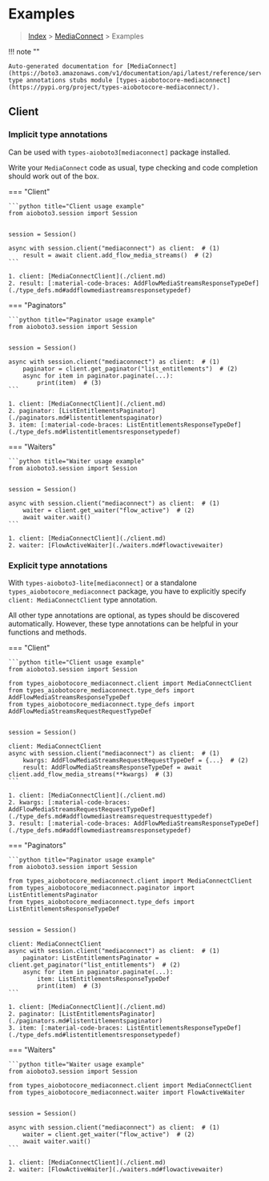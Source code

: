 # Examples

> [Index](../README.md) > [MediaConnect](./README.md) > Examples

!!! note ""

    Auto-generated documentation for [MediaConnect](https://boto3.amazonaws.com/v1/documentation/api/latest/reference/services/mediaconnect.html#MediaConnect)
    type annotations stubs module [types-aiobotocore-mediaconnect](https://pypi.org/project/types-aiobotocore-mediaconnect/).

## Client

### Implicit type annotations

Can be used with `types-aioboto3[mediaconnect]` package installed.

Write your `MediaConnect` code as usual,
type checking and code completion should work out of the box.



=== "Client"

    ```python title="Client usage example"
    from aioboto3.session import Session


    session = Session()

    async with session.client("mediaconnect") as client:  # (1)
        result = await client.add_flow_media_streams()  # (2)
    ```

    1. client: [MediaConnectClient](./client.md)
    2. result: [:material-code-braces: AddFlowMediaStreamsResponseTypeDef](./type_defs.md#addflowmediastreamsresponsetypedef) 



=== "Paginators"

    ```python title="Paginator usage example"
    from aioboto3.session import Session


    session = Session()

    async with session.client("mediaconnect") as client:  # (1)
        paginator = client.get_paginator("list_entitlements")  # (2)
        async for item in paginator.paginate(...):
            print(item)  # (3)
    ```

    1. client: [MediaConnectClient](./client.md)
    2. paginator: [ListEntitlementsPaginator](./paginators.md#listentitlementspaginator)
    3. item: [:material-code-braces: ListEntitlementsResponseTypeDef](./type_defs.md#listentitlementsresponsetypedef) 



=== "Waiters"

    ```python title="Waiter usage example"
    from aioboto3.session import Session


    session = Session()

    async with session.client("mediaconnect") as client:  # (1)
        waiter = client.get_waiter("flow_active")  # (2)
        await waiter.wait()
    ```

    1. client: [MediaConnectClient](./client.md)
    2. waiter: [FlowActiveWaiter](./waiters.md#flowactivewaiter)


### Explicit type annotations

With `types-aioboto3-lite[mediaconnect]`
or a standalone `types_aiobotocore_mediaconnect` package, you have to explicitly specify
`client: MediaConnectClient` type annotation.

All other type annotations are optional, as types should be discovered automatically.
However, these type annotations can be helpful in your functions and methods.


=== "Client"

    ```python title="Client usage example"
    from aioboto3.session import Session

    from types_aiobotocore_mediaconnect.client import MediaConnectClient
    from types_aiobotocore_mediaconnect.type_defs import AddFlowMediaStreamsResponseTypeDef
    from types_aiobotocore_mediaconnect.type_defs import AddFlowMediaStreamsRequestRequestTypeDef


    session = Session()

    client: MediaConnectClient
    async with session.client("mediaconnect") as client:  # (1)
        kwargs: AddFlowMediaStreamsRequestRequestTypeDef = {...}  # (2)
        result: AddFlowMediaStreamsResponseTypeDef = await client.add_flow_media_streams(**kwargs)  # (3)
    ```

    1. client: [MediaConnectClient](./client.md)
    2. kwargs: [:material-code-braces: AddFlowMediaStreamsRequestRequestTypeDef](./type_defs.md#addflowmediastreamsrequestrequesttypedef) 
    3. result: [:material-code-braces: AddFlowMediaStreamsResponseTypeDef](./type_defs.md#addflowmediastreamsresponsetypedef) 



=== "Paginators"

    ```python title="Paginator usage example"
    from aioboto3.session import Session

    from types_aiobotocore_mediaconnect.client import MediaConnectClient
    from types_aiobotocore_mediaconnect.paginator import ListEntitlementsPaginator
    from types_aiobotocore_mediaconnect.type_defs import ListEntitlementsResponseTypeDef


    session = Session()

    client: MediaConnectClient
    async with session.client("mediaconnect") as client:  # (1)
        paginator: ListEntitlementsPaginator = client.get_paginator("list_entitlements")  # (2)
        async for item in paginator.paginate(...):
            item: ListEntitlementsResponseTypeDef
            print(item)  # (3)
    ```

    1. client: [MediaConnectClient](./client.md)
    2. paginator: [ListEntitlementsPaginator](./paginators.md#listentitlementspaginator)
    3. item: [:material-code-braces: ListEntitlementsResponseTypeDef](./type_defs.md#listentitlementsresponsetypedef) 



=== "Waiters"

    ```python title="Waiter usage example"
    from aioboto3.session import Session

    from types_aiobotocore_mediaconnect.client import MediaConnectClient
    from types_aiobotocore_mediaconnect.waiter import FlowActiveWaiter


    session = Session()

    async with session.client("mediaconnect") as client:  # (1)
        waiter = client.get_waiter("flow_active")  # (2)
        await waiter.wait()
    ```

    1. client: [MediaConnectClient](./client.md)
    2. waiter: [FlowActiveWaiter](./waiters.md#flowactivewaiter)


